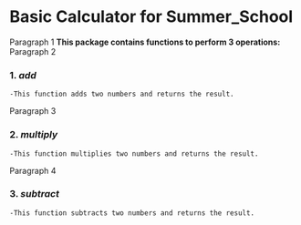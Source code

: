 # __Basic Calculator for Summer_School__
Paragraph 1
__This package contains functions to perform 3 operations:__
Paragraph 2
### 1. _add_  
    -This function adds two numbers and returns the result.
Paragraph 3
### 2. _multiply_
    -This function multiplies two numbers and returns the result.
Paragraph 4
### 3. _subtract_
    -This function subtracts two numbers and returns the result.